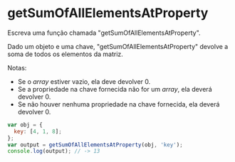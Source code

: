 # getSumOfAllElementsAtProperty

Escreva uma função chamada "getSumOfAllElementsAtProperty".

Dado um objeto e uma chave, "getSumOfAllElementsAtProperty" devolve a soma de
todos os elementos da matriz.

Notas:

* Se o _array_ estiver vazio, ela deve devolver 0.
* Se a propriedade na chave fornecida não for um _array_, ela deverá devolver 0.
* Se não houver nenhuma propriedade na chave fornecida, ela deverá devolver 0.

```javascript
var obj = {
  key: [4, 1, 8];
};
var output = getSumOfAllElementsAtProperty(obj, 'key');
console.log(output); // -> 13
```
